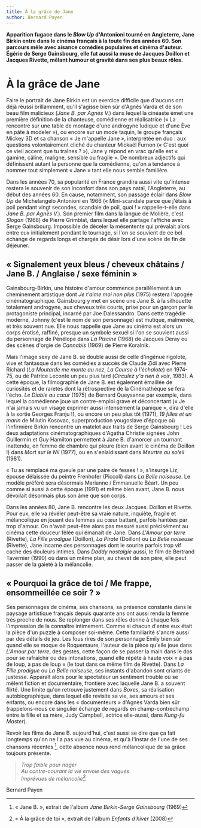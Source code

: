 ```yaml
---
title: À la grâce de Jane
author: Bernard Payen
---
```


**Apparition fugace dans le _Blow Up_ d'Antonioni tourné en Angleterre, Jane Birkin entre dans le cinéma français à la toute fin des années 60. Son parcours mêle avec aisance comédies populaires et cinéma d'auteur. Égérie de Serge Gainsbourg, elle fut aussi la muse de Jacques Doillon et Jacques Rivette, mêlant humour et gravité dans ses plus beaux rôles.**

# À la grâce de Jane

Faire le portrait de Jane Birkin est un exercice difficile que d'aucuns ont déjà réussi brillamment, qu'il s'agisse bien sûr d'Agnès Varda et de son beau film malicieux (_Jane B. par Agnès V._) dans lequel la cinéaste émet une première définition de la chanteuse, comédienne et réalisatrice (« La rencontre sur une table de montage d'une androgyne ludique et d'une Ève en pâte à modeler »), ou encore sur un mode taquin, le groupe français Mickey 3D et sa chanson « Je m'appelle Jane », interprétée en duo : aux questions volontairement cliché du chanteur Mickaël Furnon (« C'est quoi ce vieil accent que tu traînes ? »), Jane y répond en vrac qu'elle est « gamine, câline, maligne, sensible ou fragile ». De nombreux adjectifs qui définissent autant la personne que la comédienne, qu'on a tendance à nommer tout simplement « Jane » tant elle nous semble familière.

Dans les années 70, sa popularité en France grandira aussi vite qu'intense restera le souvenir de son inconfort dans son pays natal, l'Angleterre, au début des années 60. En cause, notamment, son passage éclair dans _Blow Up_ de Michelangelo Antonioni en 1966 (« Mini-scandale parce que j'étais à poil pendant vingt secondes, scandale de poil, quoi ! » rappelle-t-elle dans _Jane B. par Agnès V._). Son premier film dans la langue de Molière, c'est _Slogan_ (1968) de Pierre Grimblat, dans lequel elle partage l'affiche avec Serge Gainsbourg. Impossible de déceler la mésentente qui prévalait alors entre eux initialement pendant le tournage, si l'on se souvient de ce bel échange de regards longs et chargés de désir lors d'une scène de fin de déjeuner.

## « Signalement yeux bleus / cheveux châtains / Jane B. / Anglaise / sexe féminin »

Gainsbourg-Birkin, une histoire d'amour commence parallèlement à un cheminement artistique dont _Je t'aime moi non plus_ (1975) restera l'apogée cinématographique. Gainsbourg y met en scène une Jane B. à la silhouette totalement androgyne, aux cheveux très courts, prise pour un garçon par le protagoniste principal, incarné par Joe Dalessandro. Dans cette tragédie moderne, Johnny (c'est le nom de son personnage) est mutique, malmenée, et très souvent nue. Elle nous rappelle que Jane au cinéma est alors un corps érotisé, raffiné, presque un symbole sexuel si l'on se souvient aussi du personnage de Pénélope dans _La Piscine_ (1968) de Jacques Deray ou des scènes d'orgie de _Cannabis_ (1969) de Pierre Koralnik.

Mais l'image sexy de Jane B. se double aussi de celle d'ingénue rigolote, vive et fantasque dans les comédies à succès de Claude Zidi avec Pierre Richard (_La Moutarde me monte au nez_, _La Course à l'échalote_) en 1974-75, ou de Patrice Leconte un peu plus tard (_Circulez y'a rien à voir_, 1983). À cette époque, la filmographie de Jane B. est également émaillée de curiosités et de raretés dont la rétrospective de la Cinémathèque se fera l'écho. _Le Diable au cœur_ (1975) de Bernard Queysanne par exemple, dans lequel la comédienne joue un contre-emploi grave et déconcertant (« Je n'ai jamais vu un visage exprimer aussi intensément la panique », dira d'elle à la sortie Georges Franju !), ou encore un peu plus tôt (1971), _19 filles et un marin_ de Milutin Kosovac, superproduction yougoslave d'époque où l'infirmière Birkin rencontre un matelot aux traits de Serge Gainsbourg ! Les deux adaptations cinématographiques d'Agatha Christie signées John Guillermin et Guy Hamilton permettent à Jane B. d'amorcer un tournant inattendu, en femme de chambre qui pleure (bien avant le cinéma de Doillon !) dans _Mort sur le Nil_ (1977), ou en s'enlaidissant dans _Meurtre au soleil_ (1981).

« Tu as remplacé ma gueule par une paire de fesses ! », s'insurge Liz, épouse délaissée du peintre Frenhofer (Piccoli) dans _La Belle noiseuse_. Le modèle préféré sera désormais Marianne / Emmanuelle Béart. Un peu comme si aussi à cette époque (1991) et même bien avant, Jane B. nous dévoilait désormais plus son âme que son corps.

Dans les années 80, Jane B. rencontre les deux Jacques. Doillon et Rivette. Pour eux, elle va révéler peut-être sa vraie nature, inquiète, fragile et mélancolique en jouant des femmes au cœur battant, parfois hantées par trop d'amour. On n'avait peut-être alors pas mesuré aussi précisément au cinéma cette douceur fêlée qui émanait de Jane. Dans _L'Amour par terre_ (Rivette), _La Fille prodigue_ (Doillon), _La Pirate_ (Doillon) ou _La Belle noiseuse_ (Rivette), Jane incarne des personnages dont le sourire parfois trop vif cache des douleurs intimes. Dans _Daddy nostalgie_ aussi, le film de Bertrand Tavernier (1990) où dans un même plan, au chevet de son père, elle peut passer de la gaieté à la mélancolie.

## « Pourquoi la grâce de toi / Me frappe, ensommeillée ce soir ? »

Ses personnages de cinéma, ses chansons, sa présence constante dans le paysage artistique français depuis quarante ans ont aussi rendu la femme très proche de nous. Se replonger dans ses rôles donne à chaque fois l'impression de la connaître intimement. Comme si chacun d'entre eux était la pièce d'un puzzle à composer soi-même. Cette familiarité s'ancre aussi par des détails de jeu. Les fous rires de son personnage Emily bien sûr quand elle se moque de Roquemaure, l'auteur de la pièce qu'elle joue dans _L'Amour par terre_, des gestes, cette façon de se passer la main dans le dos pour se rafraîchir ou des intonations, quand elle répète à haute voix « à pas de loup, à pas de loup » (le tout dans ce même film de Rivette). Dans _La Fille prodigue_ ou _La Belle noiseuse_, ses instants d'abandon sont criants de justesse. Apparaît alors pour le spectateur un sentiment trouble où se mêlent fiction et documentaire, frontière avec laquelle Jane B. a souvent flirté. Une limite qu'on retrouve justement dans _Boxes_, sa réalisation autobiographique, dans lequel elle revisite sa vie, ses amours et ses enfants, ou encore dans les « documenteurs » d'Agnès Varda bien sûr (rappelons-nous ce singulier échange de regards en champ-contrechamp entre la fille et sa mère, Judy Campbell, actrice elle-aussi, dans _Kung-fu Master_).

Revoir les films de Jane B. aujourd'hui, c'est aussi se dire que ça fait longtemps qu'on ne l'a pas vue au cinéma, et qu'à l'instar de l'une de ses chansons récentes [^1], cette absence nous rend mélancolique de sa grâce toujours présente.

> _Trop faible pour nager_  
> _Au contre-courant la vie envoie des vagues_  
> _Imprévues de mélancolie_[^2]

Bernard Payen

[^1]: « Jane B. », extrait de l'album _Jane Birkin-Serge Gainsbourg_ (1969)
[^2]: « À la grâce de toi », extrait de l'album _Enfants d'hiver_ (2008)
